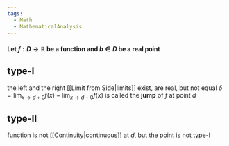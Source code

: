 ```yaml
---
tags:
  - Math
  - MathematicalAnalysis
---
```

#### Let $f: D\to\mathbb R$ be a function and $b\in D$ be a real point
## type-I
the left and the right [[Limit from Side|limits]] exist, are real, but not equal
$\displaystyle\delta = \lim_{x\to d+0}f(x)-\lim_{x\to d-0}f(x)$ is called the **jump** of $f$ at point $d$
## type-II
function is not [[Continuity|continuous]] at $d$, but the point is not type-I